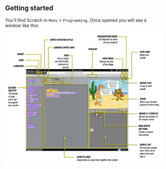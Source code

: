 ## Getting started

You'll find Scratch in `Menu` > `Programming`. Once opened you will see a window like this:

![](images/scratch-interface.png)

